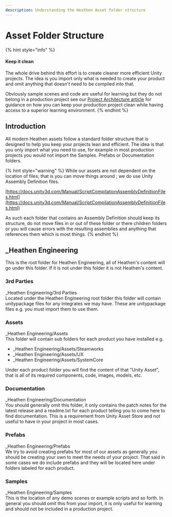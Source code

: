 ```yaml
---
description: Understanding the Heathen Asset folder structure
---
```


# Asset Folder Structure

{% hint style="info" %}
#### Keep it clean

The whole drive behind this effort is to create cleaner more efficient Unity projects. The idea is you import only what is needed to create your product and omit anything that doesn't need to be compiled into that.

Obviously sample scenes and code are useful for learning but they do not belong in a production project see our [Project Architecture article](broken-reference) for guidance on how you can keep your production project clean while having access to a superior learning environment.
{% endhint %}

## Introduction

All modern Heathen assets follow a standard folder structure that is designed to help you keep your projects lean and efficient. The idea is that you only import what you need to use, for example in most production projects you would not import the Samples. Prefabs or Documentation folders.

{% hint style="warning" %}
While our assets are not dependent on the location of files; that is you can move things around ; we do use Unity Assembly Definition files.

[https://docs.unity3d.com/Manual/ScriptCompilationAssemblyDefinitionFiles.html](https://docs.unity3d.com/Manual/ScriptCompilationAssemblyDefinitionFiles.html)

As such each folder that contains an Assembly Definition should keep its structure, do not move files in or out of these folder or there children folders or you will cause errors with the resulting assemblies and anything that references them which is most things.
{% endhint %}

## \_Heathen Engineering

This is the root folder for Heathen Engineering, all of Heathen's content will go under this folder. If it is not under this folder it is not Heathen's content.

### 3rd Parties

\_Heathen Engineering/3rd Parties\
Located under the Heathen Engineering root folder this folder will contain unitypackage files for any integrates we may have. These are unitypackage files e.g. you must import them to use them.

### Assets

\_Heathen Engineering/Assets\
This folder will contain sub folders for each product you have installed e.g.&#x20;

* \_Heathen Engineering/Assets/Steamworks
* \_Heathen Engineering/Assets/UX
* \_Heathen Engineering/Assets/SystemCore

Under each product folder you will find the content of that "Unity Asset", that is all of its required components, code, images, models, etc.

### Documentation

\_Heathen Engineering/Documentation\
You should generally omit this folder, it only contains the patch notes for the latest release and a readme.txt for each product telling you to come here to find documentation. This is a requirement from Unity Asset Store and not useful to have in your project in most cases.

### Prefabs

\_Heathen Engineering/Prefabs\
We try to avoid creating prefabs for most of our assets as generally you should be creating your own to meet the needs of your project. That said in some cases we do include prefabs and they will be located here under folders labeled for each product.

### Samples

\_Heathen Engineering/Samples\
This is the location of any demo scenes or example scripts and so forth. In general you should omit this from your import, it is only useful for learning and should not be included in a production project.
